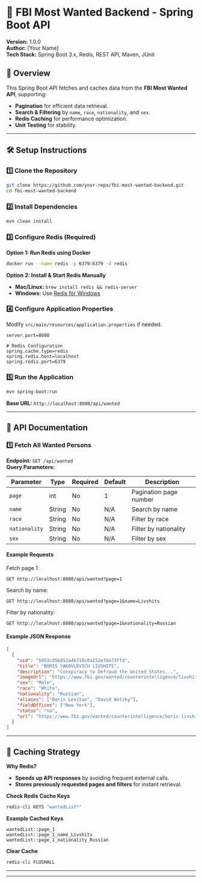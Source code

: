 # 🚀 FBI Most Wanted Backend - Spring Boot API

**Version:** 1.0.0  
**Author:** [Your Name]  
**Tech Stack:** Spring Boot 3.x, Redis, REST API, Maven, JUnit  

## 📌 Overview
This Spring Boot API fetches and caches data from the **FBI Most Wanted API**, supporting:
- **Pagination** for efficient data retrieval.
- **Search & Filtering** by `name`, `race`, `nationality`, and `sex`.
- **Redis Caching** for performance optimization.
- **Unit Testing** for stability.

---

## 🛠️ Setup Instructions

### 1️⃣ Clone the Repository
```sh
git clone https://github.com/your-repo/fbi-most-wanted-backend.git
cd fbi-most-wanted-backend
```

### 2️⃣ Install Dependencies
```sh
mvn clean install
```

### 3️⃣ Configure Redis (Required)
**Option 1: Run Redis using Docker**
```sh
docker run --name redis -p 6379:6379 -d redis
```
**Option 2: Install & Start Redis Manually**
- **Mac/Linux:** `brew install redis && redis-server`
- **Windows:** Use [Redis for Windows](https://github.com/microsoftarchive/redis/releases)

### 4️⃣ Configure Application Properties
Modify `src/main/resources/application.properties` if needed.

```properties
server.port=8080

# Redis Configuration
spring.cache.type=redis
spring.redis.host=localhost
spring.redis.port=6379
```

### 5️⃣ Run the Application
```sh
mvn spring-boot:run
```
**Base URL:** `http://localhost:8080/api/wanted`

---

## 📖 API Documentation

### **1️⃣ Fetch All Wanted Persons**
**Endpoint:** `GET /api/wanted`  
**Query Parameters:**

| Parameter     | Type   | Required | Default | Description            |
|--------------|--------|----------|---------|------------------------|
| `page`       | int    | No       | 1       | Pagination page number |
| `name`       | String | No       | N/A     | Search by name        |
| `race`       | String | No       | N/A     | Filter by race        |
| `nationality`| String | No       | N/A     | Filter by nationality |
| `sex`        | String | No       | N/A     | Filter by sex         |

#### Example Requests
Fetch page 1:
```
GET http://localhost:8080/api/wanted?page=1
```
Search by name:
```
GET http://localhost:8080/api/wanted?page=1&name=Livshits
```
Filter by nationality:
```
GET http://localhost:8080/api/wanted?page=1&nationality=Russian
```

#### Example JSON Response
```json
[
  {
    "uid": "b953c05b852a4b719c0a152ef8a73ffd",
    "title": "BORIS YAKOVLEVICH LIVSHITS",
    "description": "Conspiracy to Defraud the United States...",
    "imageUrl": "https://www.fbi.gov/wanted/counterintelligence/livshits.jpg",
    "sex": "Male",
    "race": "White",
    "nationality": "Russian",
    "aliases": ["Boris Levitan", "David Wetzky"],
    "fieldOffices": ["New York"],
    "status": "na",
    "url": "https://www.fbi.gov/wanted/counterintelligence/boris-livshits"
  }
]
```

---

## 💾 Caching Strategy
**Why Redis?**
- **Speeds up API responses** by avoiding frequent external calls.
- **Stores previously requested pages and filters** for instant retrieval.

**Check Redis Cache Keys**
```sh
redis-cli KEYS "wantedList*"
```

**Example Cached Keys**
```
wantedList::page_1
wantedList::page_1_name_Livshits
wantedList::page_1_nationality_Russian
```

**Clear Cache**
```sh
redis-cli FLUSHALL
```

---


---
```

